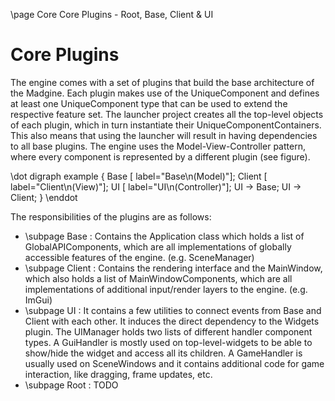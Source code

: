 \page Core Core Plugins - Root, Base, Client & UI


# Core Plugins

The engine comes with a set of plugins that build the base architecture of the Madgine. Each plugin makes use of the UniqueComponent and defines at least one UniqueComponent type that can be used to extend the respective feature set. The launcher project creates all the top-level objects of each plugin, which in turn instantiate their UniqueComponentContainers. This also means that using the launcher will result in having dependencies to all base plugins. The engine uses the Model-View-Controller pattern, where every component is represented by a different plugin (see figure).

\dot
digraph example {
    Base [ label="Base\n(Model)"];
    Client [ label="Client\n(View)"];
    UI [ label="UI\n(Controller)"];
    UI -> Base;
    UI -> Client;
}
\enddot

The responsibilities of the plugins are as follows:
- \subpage Base : Contains the Application class which holds a list of GlobalAPIComponents, which are all implementations of globally accessible features of the engine. (e.g. SceneManager)
- \subpage Client : Contains the rendering interface and the MainWindow, which also holds a list of MainWindowComponents, which are all implementations of additional input/render layers to the engine. (e.g. ImGui)
- \subpage UI : It contains a few utilities to connect events from Base and Client with each other. It induces the direct dependency to the Widgets plugin. The UIManager holds two lists of different handler component types. A GuiHandler is mostly used on top-level-widgets to be able to show/hide the widget and access all its children. A GameHandler is usually used on SceneWindows and it contains additional code for game interaction, like dragging, frame updates, etc.
- \subpage Root : TODO
